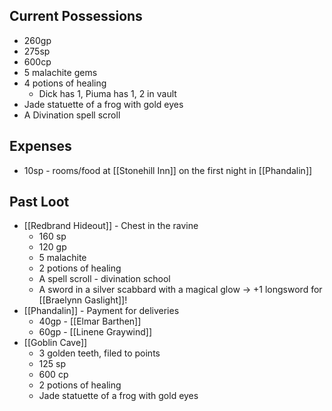 ## Current Possessions
- 260gp
- 275sp
- 600cp
- 5 malachite gems
- 4 potions of healing
	- Dick has 1, Piuma has 1, 2 in vault
- Jade statuette of a frog with gold eyes
- A Divination spell scroll
## Expenses
- 10sp - rooms/food at [[Stonehill Inn]] on the first night in [[Phandalin]]
## Past Loot
- [[Redbrand Hideout]] - Chest in the ravine
	- 160 sp
	- 120 gp
	- 5 malachite 
	- 2 potions of healing
	- A spell scroll - divination school
	- A sword in a silver scabbard with a magical glow -> +1 longsword for [[Braelynn Gaslight]]!
- [[Phandalin]] - Payment for deliveries
	- 40gp - [[Elmar Barthen]]
	- 60gp - [[Linene Graywind]]
- [[Goblin Cave]]
	- 3 golden teeth, filed to points
	- 125 sp
	- 600 cp
	- 2 potions of healing
	- Jade statuette of a frog with gold eyes
